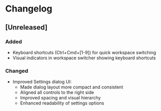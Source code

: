 # Changelog

## [Unreleased]

### Added
- Keyboard shortcuts (Ctrl+Cmd+[1-9]) for quick workspace switching
- Visual indicators in workspace switcher showing keyboard shortcuts

### Changed
- Improved Settings dialog UI:
  - Made dialog layout more compact and consistent
  - Aligned all controls to the right side
  - Improved spacing and visual hierarchy
  - Enhanced readability of settings options
